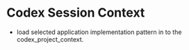# Codex Session Context

- load selected application implementation pattern in to the codex_project_context.